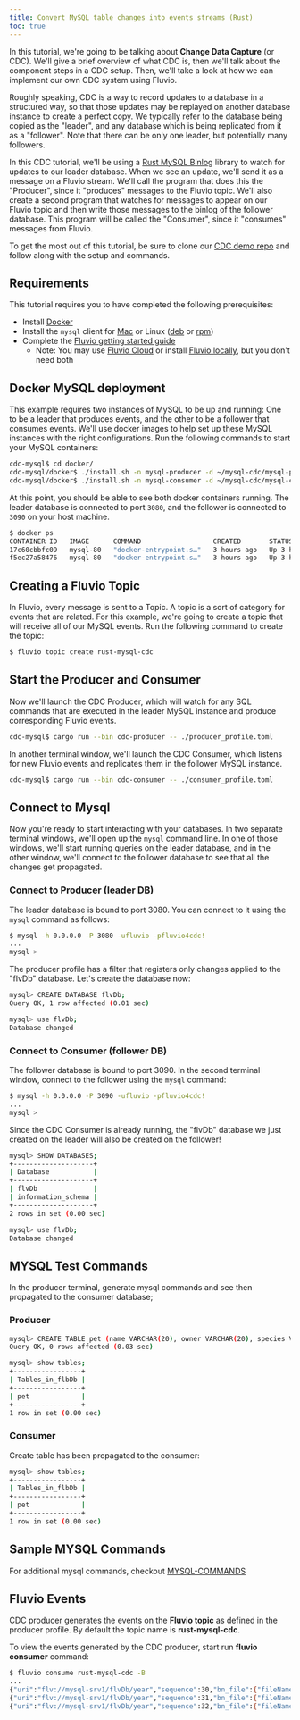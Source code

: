 ```yaml
---
title: Convert MySQL table changes into events streams (Rust)
toc: true
---
```


In this tutorial, we're going to be talking about **Change Data Capture** (or CDC).
We'll give a brief overview of what CDC is, then we'll talk about the component
steps in a CDC setup. Then, we'll take a look at how we can implement our own
CDC system using Fluvio.

Roughly speaking, CDC is a way to record updates to a database in a structured way,
so that those updates may be replayed on another database instance to create a
perfect copy. We typically refer to the database being copied as the "leader", and
any database which is being replicated from it as a "follower". Note that there can
be only one leader, but potentially many followers.

In this CDC tutorial, we'll be using a [Rust MySQL Binlog] library to watch for
updates to our leader database. When we see an update, we'll send it as a message
on a Fluvio stream. We'll call the program that does this the "Producer", since
it "produces" messages to the Fluvio topic. We'll also create a second program
that watches for messages to appear on our Fluvio topic and then write those
messages to the binlog of the follower database. This program will be called the
"Consumer", since it "consumes" messages from Fluvio.

To get the most out of this tutorial, be sure to clone our [CDC demo repo] and follow
along with the setup and commands.

[Rust MySQL Binlog]: https://github.com/EasyPost/rust-mysql-binlog
[CDC demo repo]: https://github.com/infinyon/fluvio-demo-apps-rust

## Requirements

This tutorial requires you to have completed the following prerequisites:

- Install [Docker]
- Install the `mysql` client for [Mac] or Linux ([deb] or [rpm])
- Complete the [Fluvio getting started guide]
  - Note: You may use [Fluvio Cloud] or install [Fluvio locally], but you don't need both

[Docker]: https://docs.docker.com/engine/install/
[Mac]: https://formulae.brew.sh/formula/mysql-client
[deb]: https://dev.mysql.com/doc/mysql-apt-repo-quick-guide/en/
[rpm]: https://dev.mysql.com/doc/mysql-linuxunix-excerpt/5.6/en/linux-installation-yum-repo.html
[Fluvio getting started guide]: https://fluvio.io/docs/getting-started
[Fluvio Cloud]: https://fluvio.io/docs/getting-started/fluvio-cloud/
[Fluvio locally]: https://fluvio.io/docs/getting-started/fluvio-local/

## Docker MySQL deployment

This example requires two instances of MySQL to be up and running: One to be a
leader that produces events, and the other to be a follower that consumes events.
We'll use docker images to help set up these MySQL instances with the right
configurations. Run the following commands to start your MySQL containers:

```bash
cdc-mysql$ cd docker/
cdc-mysql/docker$ ./install.sh -n mysql-producer -d ~/mysql-cdc/mysql-producer -p 3080
cdc-mysql/docker$ ./install.sh -n mysql-consumer -d ~/mysql-cdc/mysql-consumer -p 3090
```

At this point, you should be able to see both docker containers running. The leader
database is connected to port `3080`, and the follower is connected to `3090` on your
host machine.

```bash
$ docker ps
CONTAINER ID   IMAGE      COMMAND                  CREATED       STATUS       PORTS                               NAMES
17c60cbbfc09   mysql-80   "docker-entrypoint.s…"   3 hours ago   Up 3 hours   33060/tcp, 0.0.0.0:3090->3306/tcp   mysql-consumer
f5ec27a58476   mysql-80   "docker-entrypoint.s…"   3 hours ago   Up 3 hours   33060/tcp, 0.0.0.0:3080->3306/tcp   mysql-producer
```

## Creating a Fluvio Topic

In Fluvio, every message is sent to a Topic. A topic is a sort of category for events that
are related. For this example, we're going to create a topic that will receive all of our
MySQL events. Run the following command to create the topic:

```bash
$ fluvio topic create rust-mysql-cdc
```

## Start the Producer and Consumer

Now we'll launch the CDC Producer, which will watch for any SQL commands that are executed
in the leader MySQL instance and produce corresponding Fluvio events.

```bash
cdc-mysql$ cargo run --bin cdc-producer -- ./producer_profile.toml
```

In another terminal window, we'll launch the CDC Consumer, which listens for new Fluvio
events and replicates them in the follower MySQL instance.

```bash
cdc-mysql$ cargo run --bin cdc-consumer -- ./consumer_profile.toml
```

## Connect to Mysql

Now you're ready to start interacting with your databases. In two separate terminal
windows, we'll open up the `mysql` command line. In one of those windows, we'll start
running queries on the leader database, and in the other window, we'll connect to the
follower database to see that all the changes get propagated.

### Connect to Producer (leader DB)

The leader database is bound to port 3080. You can connect to it using the `mysql`
command as follows:

```bash
$ mysql -h 0.0.0.0 -P 3080 -ufluvio -pfluvio4cdc!
...
mysql >
```

The producer profile has a filter that registers only changes applied to the "flvDb"
database. Let's create the database now:

```bash
mysql> CREATE DATABASE flvDb;
Query OK, 1 row affected (0.01 sec)

mysql> use flvDb;
Database changed
```

### Connect to Consumer (follower DB)

The follower database is bound to port 3090. In the second terminal window, connect
to the follower using the `mysql` command:

```bash
$ mysql -h 0.0.0.0 -P 3090 -ufluvio -pfluvio4cdc!
...
mysql >
```

Since the CDC Consumer is already running, the "flvDb" database we just created on
the leader will also be created on the follower!

```bash
mysql> SHOW DATABASES;
+--------------------+
| Database           |
+--------------------+
| flvDb              |
| information_schema |
+--------------------+
2 rows in set (0.00 sec)

mysql> use flvDb;
Database changed
```

## MYSQL Test Commands

In the producer terminal, generate mysql commands and see then propagated to the consumer database;

### Producer

```bash
mysql> CREATE TABLE pet (name VARCHAR(20), owner VARCHAR(20), species VARCHAR(20), sex CHAR(1), birth DATE);
Query OK, 0 rows affected (0.03 sec)

mysql> show tables;
+-----------------+
| Tables_in_flbDb |
+-----------------+
| pet             |
+-----------------+
1 row in set (0.00 sec)
```

### Consumer

Create table has been propagated to the consumer:

```bash
mysql> show tables;
+-----------------+
| Tables_in_flbDb |
+-----------------+
| pet             |
+-----------------+
1 row in set (0.00 sec)
```

## Sample MYSQL Commands

For additional mysql commands, checkout [MYSQL-COMMANDS](./MYSQL_COMMANDS.md)


## Fluvio Events

CDC producer generates the events on the **Fluvio topic** as defined in the producer profile. By default the topic name is **rust-mysql-cdc**. 

To view the events generated by the CDC producer, start run **fluvio consumer** command:

```bash
$ fluvio consume rust-mysql-cdc -B
...
{"uri":"flv://mysql-srv1/flvDb/year","sequence":30,"bn_file":{"fileName":"binlog.000003","offset":10650},"columns":["y"],"operation":{"Add":{"rows":[{"cols":[{"Year":1998}]}]}}}
{"uri":"flv://mysql-srv1/flvDb/year","sequence":31,"bn_file":{"fileName":"binlog.000003","offset":10921},"columns":["y"],"operation":{"Add":{"rows":[{"cols":[{"Year":1999}]}]}}}
{"uri":"flv://mysql-srv1/flvDb/year","sequence":32,"bn_file":{"fileName":"binlog.000003","offset":11192},"columns":["y"],"operation":{"Delete":{"rows":[{"cols":[{"Year":1998}]},{"cols":[{"Year":1999}]}]}}}
```
